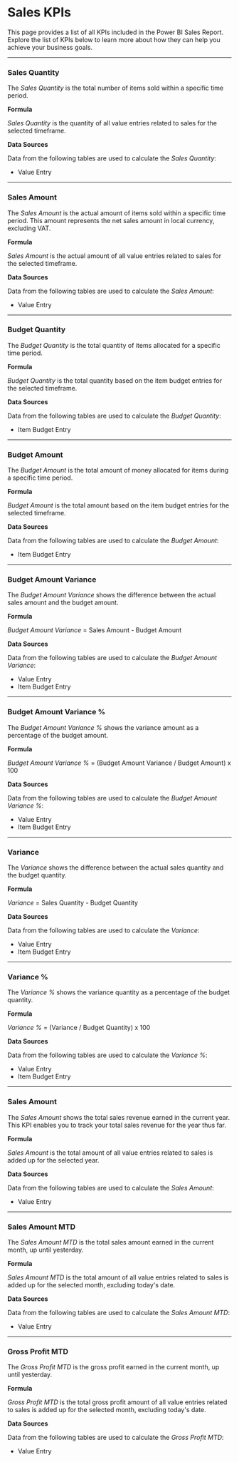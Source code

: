 # Sales KPIs

This page provides a list of all KPIs included in the Power BI Sales Report. Explore the list of KPIs below to learn more about how they can help you achieve your business goals.

---
### Sales Quantity

The *Sales Quantity* is the total number of items sold within a specific time period.

**Formula**  

*Sales Quantity* is the quantity of all value entries related to sales for the selected timeframe.

**Data Sources**

Data from the following tables are used to calculate the *Sales Quantity*:
- Value Entry

---
### Sales Amount

The *Sales Amount* is the actual amount of items sold within a specific time period. This amount represents the net sales amount in local currency, excluding VAT.

**Formula**  

*Sales Amount* is the actual amount of all value entries related to sales for the selected timeframe.

**Data Sources**

Data from the following tables are used to calculate the *Sales Amount*:
- Value Entry

---
### Budget Quantity

The *Budget Quantity* is the total quantity of items allocated for a specific time period.

**Formula**  

*Budget Quantity* is the total quantity based on the item budget entries for the selected timeframe.

**Data Sources**

Data from the following tables are used to calculate the *Budget Quantity*:
- Item Budget Entry

---
### Budget Amount

The *Budget Amount* is the total amount of money allocated for items during a specific time period.

**Formula**  

*Budget Amount* is the total amount based on the item budget entries for the selected timeframe.

**Data Sources**

Data from the following tables are used to calculate the *Budget Amount*:
- Item Budget Entry

---
### Budget Amount Variance

The *Budget Amount Variance* shows the difference between the actual sales amount and the budget amount.

**Formula**  

*Budget Amount Variance* = Sales Amount - Budget Amount

**Data Sources**

Data from the following tables are used to calculate the *Budget Amount Variance*:
- Value Entry
- Item Budget Entry

---
### Budget Amount Variance %

The *Budget Amount Variance %* shows the variance amount as a percentage of the budget amount.

**Formula**  

*Budget Amount Variance %* = (Budget Amount Variance / Budget Amount) x 100

**Data Sources**

Data from the following tables are used to calculate the *Budget Amount Variance %*:
- Value Entry
- Item Budget Entry

---
### Variance

The *Variance* shows the difference between the actual sales quantity and the budget quantity. 

**Formula**  

*Variance* = Sales Quantity - Budget Quantity

**Data Sources**

Data from the following tables are used to calculate the *Variance*:
- Value Entry
- Item Budget Entry

---
### Variance %

The *Variance %* shows the variance quantity as a percentage of the budget quantity.

**Formula**  

*Variance %* = (Variance / Budget Quantity) x 100

**Data Sources**

Data from the following tables are used to calculate the *Variance %*:
- Value Entry
- Item Budget Entry

---
### Sales Amount

The *Sales Amount* shows the total sales revenue earned in the current year. This KPI enables you to track your total sales revenue for the year thus far.

**Formula**  

*Sales Amount* is the total amount of all value entries related to sales is added up for the selected year.

**Data Sources**

Data from the following tables are used to calculate the *Sales Amount*:
- Value Entry

---
### Sales Amount MTD

The *Sales Amount MTD* is the total sales amount earned in the current month, up until yesterday.

**Formula**  

*Sales Amount MTD* is the total amount of all value entries related to sales is added up for the selected month, excluding today's date. 

**Data Sources**

Data from the following tables are used to calculate the *Sales Amount MTD*:
- Value Entry

---
### Gross Profit MTD

The *Gross Profit MTD* is the gross profit earned in the current month, up until yesterday.

**Formula**  

*Gross Profit MTD* is the total gross profit amount of all value entries related to sales is added up for the selected month, excluding today's date.

**Data Sources**

Data from the following tables are used to calculate the *Gross Profit MTD*:
- Value Entry

